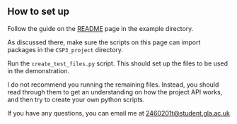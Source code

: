 ## How to set up

Follow the guide on the [README](../README.md) page in the example directory.

As discussed there, make sure the scripts on this page can import packages in the `CSP3_project` directory.

Run the `create_test_files.py` script. This should set up the files to be used in the demonstration.

I do not recommend you running the remaining files. Instead, you should read 
through them to get an understanding on how the project API works,
and then try to create your own python scripts.

If you have any questions, you can email me at 2460201t@student.gla.ac.uk

